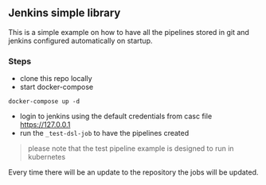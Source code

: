 ## Jenkins simple library
This is a simple example on how to have all the pipelines stored in git and jenkins configured automatically on startup.
### Steps
- clone this repo locally
- start docker-compose
```
docker-compose up -d
```
- login to jenkins using the default credentials from casc file https://127.0.0.1
- run the `_test-dsl-job` to have the pipelines created
> please note that the test pipeline example is designed to run in kubernetes

Every time there will be an update to the repository the jobs will be updated.
